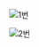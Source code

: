 ![1번](https://user-images.githubusercontent.com/105197533/192679113-2a7aba3a-a19e-4d57-820e-f2f5410f2312.PNG)

![2번](https://user-images.githubusercontent.com/105197533/192679125-dea4ec9d-14b0-438f-be3b-9ea0ccc61e09.PNG)
